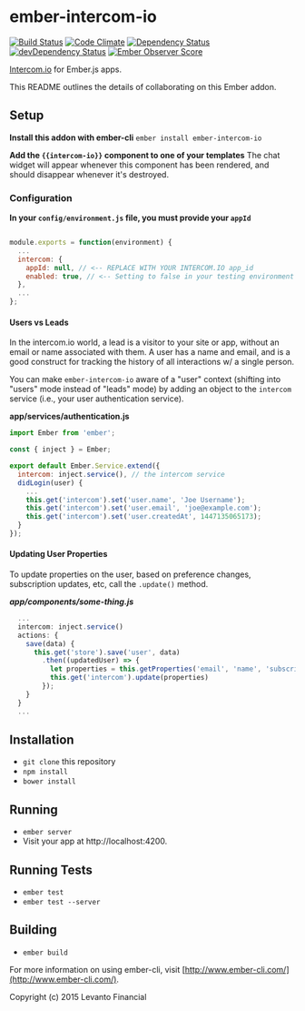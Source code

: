 # ember-intercom-io

[![Build Status](https://travis-ci.org/mike-north/ember-intercom-io.svg?branch=master)](https://travis-ci.org/mike-north/ember-intercom-io)
[![Code Climate](https://codeclimate.com/github/mike-north/ember-intercom-io/badges/gpa.svg)](https://codeclimate.com/github/mike-north/ember-intercom-io)
[![Dependency Status](https://david-dm.org/mike-north/ember-intercom-io.svg)](https://david-dm.org/mike-north/ember-intercom-io)
[![devDependency Status](https://david-dm.org/mike-north/ember-intercom-io/dev-status.svg)](https://david-dm.org/mike-north/ember-intercom-io#info=devDependencies)
[![Ember Observer Score](http://emberobserver.com/badges/ember-intercom-io.svg)](http://emberobserver.com/addons/ember-intercom-io)

[Intercom.io](http://intercom.io) for Ember.js apps.

This README outlines the details of collaborating on this Ember addon.

## Setup

**Install this addon with ember-cli** `ember install ember-intercom-io`

**Add the `{{intercom-io}}` component to one of your templates**
The chat widget will appear whenever this component has been rendered, and should disappear whenever it's destroyed.

### Configuration

**In your `config/environment.js` file, you must provide your `appId`**

```js

module.exports = function(environment) {
  ...
  intercom: {
    appId: null, // <-- REPLACE WITH YOUR INTERCOM.IO app_id
    enabled: true, // <-- Setting to false in your testing environment prevents unneccessary network requests (true by default)
  },
  ...
};

```


#### Users vs Leads

In the intercom.io world, a lead is a visitor to your site or app, without an email or name associated with them. A user has a name and email, and is a good construct for tracking the history of all interactions w/ a single person.

You can make `ember-intercom-io` aware of a "user" context (shifting into "users" mode instead of "leads" mode) by adding an object to the `intercom` service (i.e., your user authentication service).

**app/services/authentication.js**
```js
import Ember from 'ember';

const { inject } = Ember;

export default Ember.Service.extend({
  intercom: inject.service(), // the intercom service
  didLogin(user) {
    ...
    this.get('intercom').set('user.name', 'Joe Username');
    this.get('intercom').set('user.email', 'joe@example.com');
    this.get('intercom').set('user.createdAt', 1447135065173);
  }
});

```
#### Updating User Properties

To update properties on the user, based on preference changes, subscription updates, etc, call the `.update()` method.

***app/components/some-thing.js***
```js
  ...
  intercom: inject.service()
  actions: {
    save(data) {
      this.get('store').save('user', data)
        .then((updatedUser) => {
          let properties = this.getProperties('email', 'name', 'subscriptionType');
          this.get('intercom').update(properties)
        });
    }
  }
  ...
```



## Installation

* `git clone` this repository
* `npm install`
* `bower install`

## Running

* `ember server`
* Visit your app at http://localhost:4200.

## Running Tests

* `ember test`
* `ember test --server`

## Building

* `ember build`

For more information on using ember-cli, visit [http://www.ember-cli.com/](http://www.ember-cli.com/).

Copyright (c) 2015 Levanto Financial
